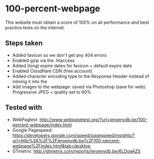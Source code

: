 100-percent-webpage
===================

This website must obtain a score of 100% on all performance and best practice tests on the internet.

## Steps taken

- Added favicon so we don't get any 404 errors
- Enabled gzip via the .htaccess
- Added (long) expire dates for favicon + default expire date
- Enabled Cloudflare CDN (free account)
- Added character encoding type to the Response Header instead of inlining it into the <head>
- Add images to the webpage: saved via Photoshop (save for web): Progressive JPEG + quality set to 60%

## Tested with

- WebPagtest: http://www.webpagetest.org/?url=jeroenvdb.be/100-percent-webpage/index.html
- Google Pagespeed: https://developers.google.com/speed/pagespeed/insights/?url=http%3A%2F%2Fjeroenvdb.be%2F100-percent-webpage%2Findex.html&tab=desktop
- GTmetrix: http://gtmetrix.com/reports/jeroenvdb.be/6LDoeAZS
